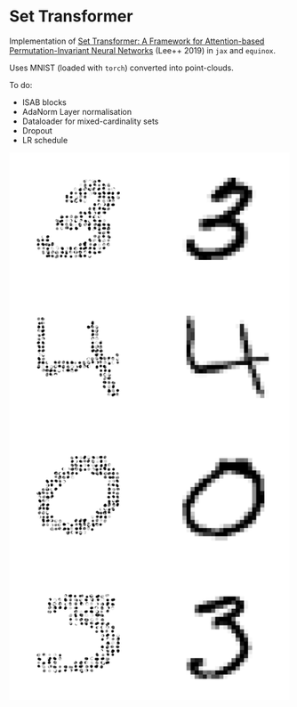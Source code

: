 # Set Transformer

Implementation of [Set Transformer: A Framework for Attention-based Permutation-Invariant Neural Networks](https://arxiv.org/abs/1810.00825) (Lee++ 2019) in `jax` and `equinox`.

Uses MNIST (loaded with `torch`) converted into point-clouds.

To do:
* ISAB blocks
* AdaNorm Layer normalisation
* Dataloader for mixed-cardinality sets
* Dropout
* LR schedule

![alt text](figs/data.png?raw=true)